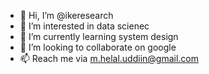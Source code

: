 - 👋 Hi, I’m @ikeresearch
- 👀 I’m interested in data scienec
- 🌱 I’m currently learning system design
- 💞️ I’m looking to collaborate on google
- 📫 Reach me via m.helal.uddiin@gmail.com

<!---
ikeresearch/ikeresearch is a ✨ special ✨ repository because its `README.md` (this file) appears on your GitHub profile.
You can click the Preview link to take a look at your changes.
--->
